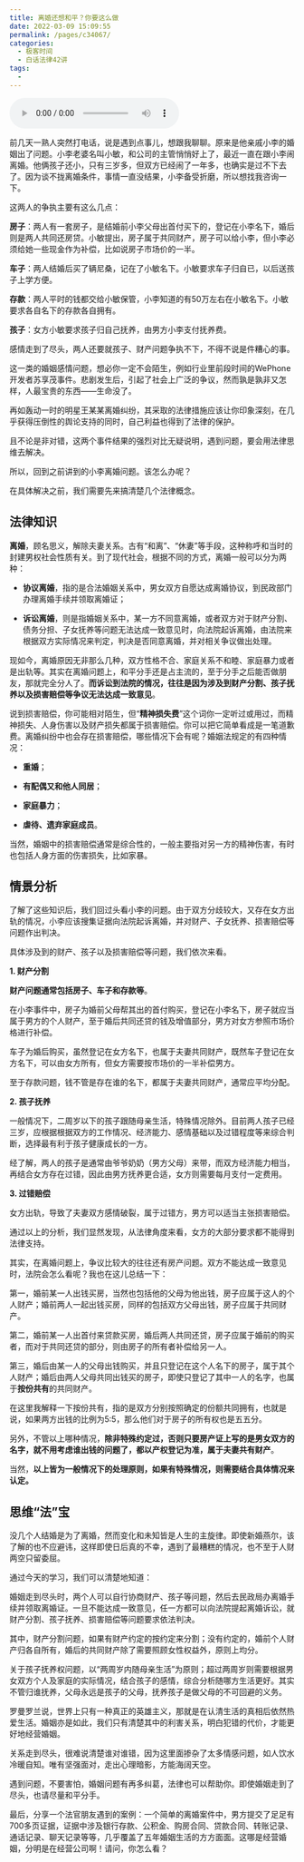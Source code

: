 ```yaml
---
title: 离婚还想和平？你要这么做
date: 2022-03-09 15:09:55
permalink: /pages/c34067/
categories:
  - 极客时间
  - 白话法律42讲
tags:
  - 
---
```

<audio title="29.离婚还想和平？你要这么做" src="https://static001.geekbang.org/resource/audio/f7/98/f7da891491dda4c559218e1b58958198.mp3" controls="controls"></audio> 
<p>前几天一熟人突然打电话，说是遇到点事儿，想跟我聊聊。原来是他亲戚小李的婚姻出了问题。小李老婆名叫小敏，和公司的主管悄悄好上了，最近一直在跟小李闹离婚。他俩孩子还小，只有三岁多，但双方已经闹了一年多，也确实是过不下去了。因为谈不拢离婚条件，事情一直没结果，小李备受折磨，所以想找我咨询一下。</p><p>这两人的争执主要有这么几点：</p><p><strong>房子</strong>：两人有一套房子，是结婚前小李父母出首付买下的，登记在小李名下，婚后则是两人共同还房贷。小敏提出，房子属于共同财产，房子可以给小李，但小李必须给她一些现金作为补偿，比如说房子市场价的一半。</p><p><strong>车子</strong>：两人结婚后买了辆尼桑，记在了小敏名下。小敏要求车子归自已，以后送孩子上学方便。</p><p><strong>存款</strong>：两人平时的钱都交给小敏保管，小李知道的有50万左右在小敏名下。小敏要求各自名下的存款各自拥有。</p><p><strong>孩子</strong>：女方小敏要求孩子归自己抚养，由男方小李支付抚养费。</p><p>感情走到了尽头，两人还要就孩子、财产问题争执不下，不得不说是件糟心的事。</p><p>这一类的婚姻感情问题，想必你一定不会陌生，例如行业里前段时间的WePhone开发者苏享茂事件。悲剧发生后，引起了社会上广泛的争议，然而孰是孰非又怎样，人最宝贵的东西——生命没了。</p><p>再如轰动一时的明星王某某离婚纠纷，其采取的法律措施应该让你印象深刻，在几乎获得压倒性的舆论支持的同时，自己利益也得到了法律的保护。</p><!-- [[[read_end]]] --><p>且不论是非对错，这两个事件结果的强烈对比无疑说明，遇到问题，要会用法律思维去解决。</p><p>所以，回到之前讲到的小李离婚问题。该怎么办呢？</p><p>在具体解决之前，我们需要先来搞清楚几个法律概念。</p><h2>法律知识</h2><p><strong>离婚</strong>，顾名思义，解除夫妻关系。古有“和离”、“休妻”等手段，这种称呼和当时的封建男权社会性质有关。到了现代社会，根据不同的方式，离婚一般可以分为两种：</p><ul>
<li>
<p><strong><span class="orange">协议离婚</span></strong>，指的是合法婚姻关系中，男女双方自愿达成离婚协议，到民政部门办理离婚手续并领取离婚证；</p>
</li>
<li>
<p><strong><span class="orange">诉讼离婚</span></strong>，则是指婚姻关系中，某一方不同意离婚，或者双方对于财产分割、债务分担、子女抚养等问题无法达成一致意见时，向法院起诉离婚，由法院来根据双方实际情况来判定，判决是否同意离婚，并对相关争议做出处理。</p>
</li>
</ul><p>现如今，离婚原因无非那么几种，双方性格不合、家庭关系不和睦、家庭暴力或者是出轨等。其实在离婚问题上，和平分手还是占主流的，至于分手之后能否做朋友，那就完全分人了。<strong>而诉讼到法院的情况，往往是因为涉及到财产分割、孩子抚养以及损害赔偿等争议无法达成一致意见</strong>。</p><p>说到<span class="orange">损害赔偿</span>，你可能相对陌生，但“<strong>精神损失费</strong>”这个词你一定听过或用过，而精神损失、人身伤害以及财产损失都属于损害赔偿。你可以把它简单看成是一笔道歉费。离婚纠纷中也会存在损害赔偿，哪些情况下会有呢？婚姻法规定的有四种情况：</p><ul>
<li>
<p><strong>重婚</strong>；</p>
</li>
<li>
<p><strong>有配偶又和他人同居</strong>；</p>
</li>
<li>
<p><strong>家庭暴力</strong>；</p>
</li>
<li>
<p><strong>虐待、遗弃家庭成员</strong>。</p>
</li>
</ul><p>当然，婚姻中的损害赔偿通常是综合性的，一般主要指对另一方的精神伤害，有时也包括人身方面的伤害损失，比如家暴。</p><h2>情景分析</h2><p>了解了这些知识后，我们回过头看小李的问题。由于双方分歧较大，又存在女方出轨的情况，小李应该搜集证据向法院起诉离婚，并对财产、子女抚养、损害赔偿等问题作出判决。</p><p>具体涉及到的财产、孩子以及损害赔偿等问题，我们依次来看。</p><p><strong>1. 财产分割</strong></p><p><strong>财产问题通常包括房子、车子和存款等</strong>。</p><p>在小李事件中，房子为婚前父母帮其出的首付购买，登记在小李名下，房子就应当属于男方的个人财产，至于婚后共同还贷的钱及增值部分，男方对女方参照市场价格进行补偿。</p><p>车子为婚后购买，虽然登记在女方名下，也属于夫妻共同财产，既然车子登记在女方名下，可以由女方所有，但女方需要按市场价的一半补偿男方。</p><p>至于存款问题，<span class="orange">钱不管是存在谁的名下，都属于夫妻共同财产，通常应平均分配</span>。</p><p><strong>2. 孩子抚养</strong></p><p>一般情况下，<span class="orange">二周岁以下的孩子跟随母亲生活</span>，特殊情况除外。目前两人孩子已经三岁，应根据根据双方的工作情况、经济能力、感情基础以及过错程度等来综合判断，选择最有利于孩子健康成长的一方。</p><p>经了解，两人的孩子是通常由爷爷奶奶（男方父母）来带，而双方经济能力相当，再结合女方存在过错，因此由男方抚养更合适，女方则需要每月支付一定费用。</p><p><strong>3. 过错赔偿</strong></p><p>女方出轨，导致了夫妻双方感情破裂，属于过错方，男方可以适当主张损害赔偿。</p><p>通过以上的分析，我们显然发现，从法律角度来看，女方的大部分要求都不能得到法律支持。</p><p>其实，在离婚问题上，争议比较大的往往还有<span class="orange">房产问题</span>。双方不能达成一致意见时，法院会怎么看呢？我也在这儿总结一下：</p><p>第一，婚前某一人出钱买房，当然也包括他的父母为他出钱，房子应属于这人的个人财产；婚前两人一起出钱买房，同样的包括双方父母出钱，房子应属于共同财产。</p><p>第二，婚前某一人出首付来贷款买房，婚后两人共同还贷，房子应属于婚前的购买者，而对于共同还贷的部分，则由房子的所有者补偿给另一人。</p><p>第三，婚后由某一人的父母出钱购买，并且只登记在这个人名下的房子，属于其个人财产；婚后由两人父母共同出钱买的房子，即使只登记了其中一人的名字，也属于<strong>按份共有</strong>的共同财产。</p><p>在这里我解释一下<span class="orange">按份共有</span>，指的是双方分别按照确定的份额共同拥有，也就是说，如果两方出钱的比例为5:5，那么他们对于房子的所有权也是五五分。</p><p>另外，不管以上哪种情况，<strong>除非特殊约定过，否则只要房产证上写的是男女双方的名字，就不用考虑谁出钱的问题了，都以产权登记为准，属于夫妻共有财产</strong>。</p><p>当然，<strong>以上皆为一般情况下的处理原则，如果有特殊情况，则需要结合具体情况来认定。</strong></p><h2>思维“法”宝</h2><p>没几个人结婚是为了离婚，然而变化和未知皆是人生的主旋律。即使新婚燕尔，该了解的也不应避讳，这样即使日后真的不幸，遇到了最糟糕的情况，也不至于人财两空只留委屈。</p><p>通过今天的学习，我们可以清楚地知道：</p><p>婚姻走到尽头时，两个人可以自行协商财产、孩子等问题，然后去民政局办离婚手续并领取离婚证。一旦不能达成一致意见，任一方都可以向法院提起离婚诉讼，就财产分割、孩子抚养、损害赔偿等问题要求依法判决。</p><p>其中，财产分割问题，如果有财产约定的按约定来分割；没有约定的，婚前个人财产归各自所有，婚后的共同财产除了需要照顾女性权益外，原则上均分。</p><p>关于孩子抚养权问题，以“两周岁内随母亲生活”为原则；超过两周岁则需要根据男女双方个人及家庭的实际情况，结合孩子的感情，综合分析随哪方生活更好。其实不管归谁抚养，父母永远是孩子的父母，抚养孩子是做父母的不可回避的义务。</p><p><img src="https://static001.geekbang.org/resource/image/d0/d4/d0373a5adaf52d7f93133754b3d233d4.jpg" alt=""><br>
罗曼罗兰说，世界上只有一种真正的英雄主义，那就是在认清生活的真相后依然热爱生活。婚姻亦是如此，我们只有清楚其中的利害关系，明白犯错的代价，才能更好地经营婚姻。</p><p>关系走到尽头，很难说清楚谁对谁错，因为这里面掺杂了太多情感问题，如人饮水冷暖自知。唯有坚强面对，走出心理暗影，方能海阔天空。</p><p>遇到问题，不要害怕，婚姻问题有再多纠葛，法律也可以帮助你。即使婚姻走到了尽头，也请尽量和平分手。</p><p>最后，分享一个法官朋友遇到的案例：一个简单的离婚案件中，男方提交了足足有700多页证据，证据中涉及银行存款、公积金、购房合同、贷款合同、转账记录、通话记录、聊天记录等等，几乎覆盖了五年婚姻生活的方方面面。这哪是经营婚姻，分明是在经营公司啊！请问，你怎么看？</p><p></p>